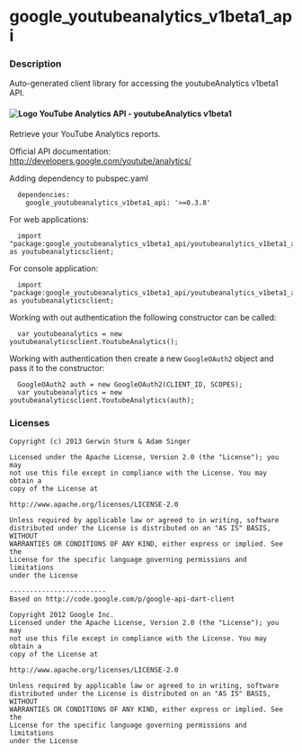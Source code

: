 # google_youtubeanalytics_v1beta1_api

### Description

Auto-generated client library for accessing the youtubeAnalytics v1beta1 API.

#### ![Logo](http://www.google.com/images/icons/product/youtube-16.png) YouTube Analytics API - youtubeAnalytics v1beta1

Retrieve your YouTube Analytics reports.

Official API documentation: http://developers.google.com/youtube/analytics/

Adding dependency to pubspec.yaml

```
  dependencies:
    google_youtubeanalytics_v1beta1_api: '>=0.3.8'
```

For web applications:

```
  import "package:google_youtubeanalytics_v1beta1_api/youtubeanalytics_v1beta1_api_browser.dart" as youtubeanalyticsclient;
```

For console application:

```
  import "package:google_youtubeanalytics_v1beta1_api/youtubeanalytics_v1beta1_api_console.dart" as youtubeanalyticsclient;
```

Working with out authentication the following constructor can be called:

```
  var youtubeanalytics = new youtubeanalyticsclient.YoutubeAnalytics();
```

Working with authentication then create a new `GoogleOAuth2` object and pass it to the constructor:


```
  GoogleOAuth2 auth = new GoogleOAuth2(CLIENT_ID, SCOPES);
  var youtubeanalytics = new youtubeanalyticsclient.YoutubeAnalytics(auth);
```

### Licenses

```
Copyright (c) 2013 Gerwin Sturm & Adam Singer

Licensed under the Apache License, Version 2.0 (the "License"); you may 
not use this file except in compliance with the License. You may obtain a 
copy of the License at

http://www.apache.org/licenses/LICENSE-2.0

Unless required by applicable law or agreed to in writing, software
distributed under the License is distributed on an "AS IS" BASIS, WITHOUT
WARRANTIES OR CONDITIONS OF ANY KIND, either express or implied. See the
License for the specific language governing permissions and limitations 
under the License

------------------------
Based on http://code.google.com/p/google-api-dart-client

Copyright 2012 Google Inc.
Licensed under the Apache License, Version 2.0 (the "License"); you may 
not use this file except in compliance with the License. You may obtain a
copy of the License at

http://www.apache.org/licenses/LICENSE-2.0

Unless required by applicable law or agreed to in writing, software
distributed under the License is distributed on an "AS IS" BASIS, WITHOUT
WARRANTIES OR CONDITIONS OF ANY KIND, either express or implied. See the
License for the specific language governing permissions and limitations 
under the License

```
